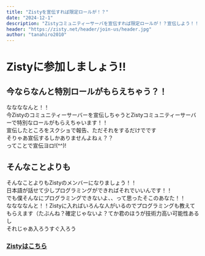 ```yaml
---
title: "Zistyを宣伝すれば限定ロールが！？"
date: "2024-12-1"
description: "Zistyコミュニティーサーバを宣伝すれば限定ロールが！？宣伝しよう！！てかそんなことよりも参加しよう（）"
header: "https://zisty.net/header/join-us/header.jpg"
author: "tanahiro2010"
---
```

# Zistyに参加しましょう!!
## 今ならなんと特別ロールがもらえちゃう？！
ななななんと！！<br>
今Zistyのコミュニティーサーバーを宣伝しちゃうとZistyコミュニティーサーバーで特別なロールがもらえちゃいます！！<br>
宣伝したところをスクショで報告、ただそれをするだけでです<br>
そりゃあ宣伝するしかありませんよねぇ？？<br>
ってことで宣伝ヨロ!(^^)!

## そんなことよりも
そんなことよりもZistyのメンバーになりましょう！！<br>
日本語が話せて少しプログラミングができればそれでいいんです！！<br>
でも僕そんなにプログラミングできないよ、、って思ったそこのあなた！！<br>
ななななんと！！Zistyに入ればいろんな人がいるのでプログラミングも教えてもらえます（たぶんね？確定じゃないよ？てか君のほうが技術力高い可能性あるし<br>
それじゃあ入ろうすぐ入ろう<br>
### [Zistyはこちら](https://discord.gg/6BPfVm6cST)
